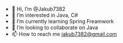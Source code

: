 - 👋 Hi, I’m @Jakub7382
- 👀 I’m interested in Java, C#
- 🌱 I’m currently learning Spring Freamwork
- 💞️ I’m looking to collaborate on Java
- 📫 How to reach me jakub7382@gmail.com

<!---
Jakub7382/Jakub7382 is a ✨ special ✨ repository because its `README.md` (this file) appears on your GitHub profile.
You can click the Preview link to take a look at your changes.
--->
